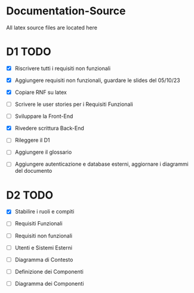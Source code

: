 # Documentation-Source
All latex source files are located here

# D1 TODO
- [x] Riscrivere tutti i requisiti non funzionali
- [x] Aggiungere requisiti non funzionali, guardare le slides del 05/10/23
- [x] Copiare RNF su latex
- [ ] Scrivere le user stories per i Requisiti Funzionali
- [ ] Sviluppare la Front-End
- [x] Rivedere scrittura Back-End
- [ ] Rileggere il D1
- [ ] Aggiungere il glossario
- [ ] Aggiungere autenticazione e database esterni, aggiornare i diagrammi del documento

 
# D2 TODO
- [x] Stabilire i ruoli e compiti
- [ ] Requisiti Funzionali
- [ ] Requisiti non funzionali
- [ ] Utenti e Sistemi Esterni
- [ ] Diagramma di Contesto
- [ ] Definizione dei Componenti
- [ ] Diagramma dei Componenti


